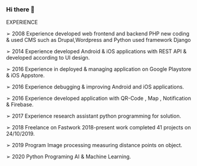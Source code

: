 ### Hi there 👋

<!--
**ninenox-dev/ninenox-dev** is a ✨ _special_ ✨ repository because its `README.md` (this file) appears on your GitHub profile.

Here are some ideas to get you started:

- 🔭 I’m currently working on ...
- 🌱 I’m currently learning ...
- 👯 I’m looking to collaborate on ...
- 🤔 I’m looking for help with ...
- 💬 Ask me about ...
- 📫 How to reach me: ...
- 😄 Pronouns: ...
- ⚡ Fun fact: ...
-->
EXPERIENCE

➢ 2008 Experience developed web frontend and backend PHP new coding & used CMS such as Drupal,Wordpress and Python used framework Django

➢ 2014 Experience developed Android & iOS applications with REST API & developed according to UI design.

➢ 2016 Experience in deployed & managing application on Google Playstore & iOS Appstore.

➢ 2016 Experience debugging & improving Android and iOS applications.

➢ 2016 Experience developed application with QR-Code , Map , Notification & Firebase.

➢ 2017 Experience research assistant python programming for solution.

➢ 2018 Freelance on Fastwork 2018-present work completed 41 projects on 24/10/2019.

➢ 2019 Program Image processing measuring distance points on object.

➢ 2020 Python Programing AI & Machine Learning.
